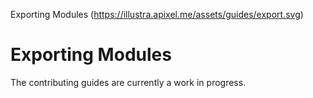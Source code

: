 Exporting Modules (https://illustra.apixel.me/assets/guides/export.svg)

# Exporting Modules

The contributing guides are currently a work in progress.
